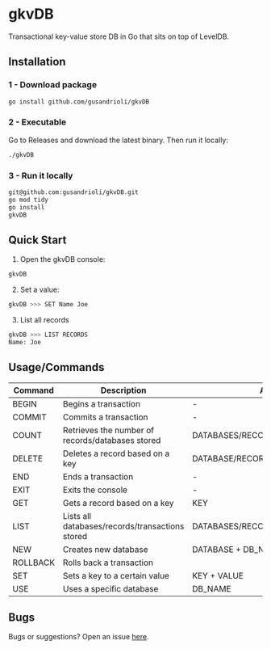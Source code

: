 # **gkvDB**
Transactional key-value store DB in Go that sits on top of LevelDB.

## Installation
### 1 - Download package
```sh
go install github.com/gusandrioli/gkvDB
```

### 2 - Executable
Go to Releases and download the latest binary. Then run it locally:
```sh
./gkvDB
```

### 3 - Run it locally
```sh
git@github.com:gusandrioli/gkvDB.git
go mod tidy
go install
gkvDB
```

## Quick Start
1. Open the gkvDB console:
```sh
gkvDB
```

2. Set a value:
```sh
gkvDB >>> SET Name Joe
```

3. List all records
```sh
gkvDB >>> LIST RECORDS
Name: Joe
```

## Usage/Commands
| Command  | Description                                      | Args                           |
|----------|--------------------------------------------------|--------------------------------|
| BEGIN    | Begins a transaction                             | -                              |
| COMMIT   | Commits a transaction                            | -                              |
| COUNT    | Retrieves the number of records/databases stored | DATABASES/RECORDS              |
| DELETE   | Deletes a record based on a key                  | DATABASE/RECORD + KEY          |
| END      | Ends a transaction                               | -                              |
| EXIT     | Exits the console                                | -                              |
| GET      | Gets a record based on a key                     | KEY                            |
| LIST     | Lists all databases/records/transactions stored  | DATABASES/RECORDS/TRANSACTIONS |
| NEW      | Creates new database                             | DATABASE + DB_NAME             |
| ROLLBACK | Rolls back a transaction                         |                                |
| SET      | Sets a key to a certain value                    | KEY + VALUE                    |
| USE      | Uses a specific database                         | DB_NAME                        |

## Bugs
Bugs or suggestions? Open an issue [here](https://github.com/gusandrioli/gkvDB/issues/new).
